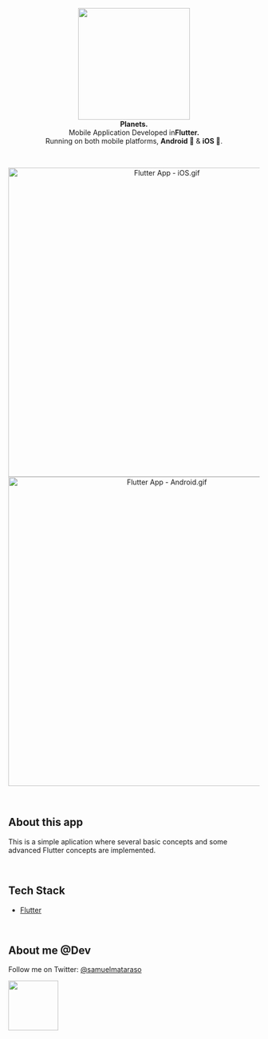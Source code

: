 <!-- header section -->
<p align="center">
  <img src="https://i.imgur.com/PzQf1wp.png" height="224" /><br/>
  <span><b>Planets.</b></span><br/>
  <span>Mobile Application Developed in<b>Flutter.</b></span><br/>
  <span>Running on both mobile platforms, <b>Android 🤖</b> & <b>iOS 🍎</b>. </span><br/>
</p>
<!-- header section END -->

<br/>
<!-- show case/gif section -->
<p align="center">
    <img alt="Flutter App - iOS.gif" height="620" src="https://media.giphy.com/media/EOZ983TMvajNyXHEZZ/giphy.gif" />
    <img alt="Flutter App - Android.gif" height="620" src="https://media.giphy.com/media/SG5uJw7E5rH61pwG85/giphy.gif" />
</p>
<!-- show case/gif section END -->

<br/>

<!-- about app and course section -->

## About this app

This is a simple aplication where several basic concepts and some advanced Flutter concepts are implemented.

<br/>

## Tech Stack

- [Flutter](https://flutter.dev/)

<br/>

<!-- about me -->

## About me @Dev

Follow me on Twitter: [@samuelmataraso](https://twitter.com/samuelmataraso)

<a href="https://twitter.com/samuelmataraso" target="_blank">
<img src="https://twitter.com/samuelmataraso/profile_image?size=original" height="100" /></a>

<!-- about me  END -->
